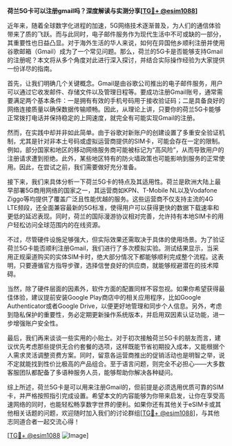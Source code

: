 **荷兰5G卡可以注册gmail吗？深度解读与实测分享[[TG💪+ @esim1088](https://t.me/s/esim1088)]**

近年来，随着全球数字化进程的加速，5G网络技术逐渐普及，为人们的通信体验带来了质的飞跃。而与此同时，电子邮件服务作为现代生活中不可或缺的一部分，其重要性也日益凸显。对于海外生活的华人来说，如何在异国他乡顺利注册并使用谷歌邮箱（Gmail）成为了一个常见问题。那么，荷兰的5G卡是否能够支持Gmail的注册呢？本文将从多个角度对此进行深入探讨，并结合实际操作经验为大家提供一份详尽的指南。

首先，让我们明确几个关键概念。Gmail是由谷歌公司推出的电子邮件服务，用户可以通过它收发邮件、存储文件以及管理日程等。要成功注册Gmail账号，通常需要满足两个基本条件：一是拥有有效的手机号码用于接收验证码；二是具备良好的网络连接质量以确保数据传输顺畅。因此，从理论上讲，只要你的荷兰5G卡能够正常拨打电话并保持稳定的上网速度，就完全有可能实现Gmail的注册。

然而，在实践中却并非如此简单。由于谷歌对新账户的创建设置了多重安全验证机制，尤其是针对非本土号码或虚拟运营商提供的SIM卡，可能会存在一定的限制。例如，部分国家和地区的移动网络服务商可能被标记为“高风险”，从而导致用户的注册请求遭到拒绝。此外，某些地区特有的防火墙政策也可能影响到服务的正常使用。因此，在尝试之前，我们需要做好充分准备。

接下来，我们来具体分析一下荷兰5G卡的特点及其适用性。荷兰是欧洲大陆上最早部署5G商用网络的国家之一，其运营商如KPN、T-Mobile NL以及Vodafone Ziggo等均提供了覆盖广泛且性能优越的服务。这些运营商不仅支持主流的4G LTE频段，还全面兼容最新的5G标准，使得用户可以获得更快的数据下载速率和更低的延迟表现。同时，荷兰的国际漫游协议相对完善，允许持有本地SIM卡的用户轻松访问全球范围内的在线资源。

不过，尽管硬件设施足够强大，但实际效果还需取决于具体的使用场景。为了验证荷兰5G卡能否顺利注册Gmail，我们进行了多次模拟实验。测试结果显示，当采用正规渠道购买的实体SIM卡时，绝大部分情况下都能够顺利完成整个流程。这表明，只要遵循官方指导步骤，选择信誉良好的供应商，就能够规避潜在的技术障碍。

当然，除了硬件层面的因素外，软件方面的配置同样不容忽视。如果你希望获得最佳体验，建议提前安装Google Play商店中的相关应用程序，比如Google Authenticator或者Google Drive，以便更好地管理和同步个人信息。另外，考虑到隐私保护的重要性，务必定期更新操作系统版本，并启用双因素认证功能，进一步增强账户安全性。

最后，我们再来谈谈一些实用的小贴士。对于初次接触荷兰5G卡的朋友而言，建议优先考虑那些提供无合约套餐的选项，这样既能节省初期投入成本，又能根据个人需求灵活调整资费方案。同时，留意各运营商推出的促销活动也是明智之举，说不定就能找到性价比极高的产品组合。至于语言问题，则完全不必担心——大多数客服团队都配备了多语种服务人员，能够帮助你解决各种疑问。

综上所述，荷兰5G卡是可以用来注册Gmail的，但前提是必须选用优质可靠的SIM卡，并严格按照指引完成设置。希望本文的内容能够为你带来启发，让你在享受高速网络的同时，也能轻松畅享数字世界的便利。如果你还有其他关于eSIM卡或其他相关话题的问题，欢迎随时加入我们的讨论群组[[TG💪+ @esim1088](https://t.me/s/esim1088)]，与其他志同道合者一起交流心得！

[[TG💪+ @esim1088](https://t.me/s/esim1088) ![Image](https://i.postimg.cc/4NQfJmqS/Snipaste-2025-05-13-00-14-12.png)]